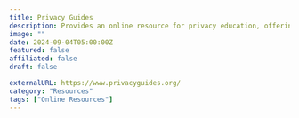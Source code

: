 ```yaml
---
title: Privacy Guides
description: Provides an online resource for privacy education, offering articles, guides, and recommendations for staying safe online.
image: ""
date: 2024-09-04T05:00:00Z
featured: false
affiliated: false
draft: false

externalURL: https://www.privacyguides.org/
category: "Resources"
tags: ["Online Resources"]
---
```

